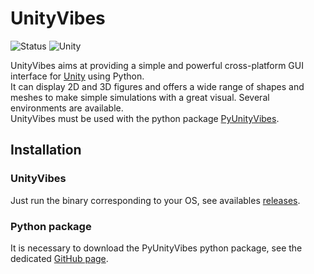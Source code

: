 # UnityVibes
![Status](https://img.shields.io/badge/Status-In%20Development-red.svg)
![Unity](https://img.shields.io/badge/Unity-v2017.2+-green.svg)

UnityVibes aims at providing a simple and powerful cross-platform GUI interface for [Unity](https://unity3d.com) using Python.  
It can display 2D and 3D figures and offers a wide range of shapes and meshes to make simple simulations with a great visual. Several environments are available.  
UnityVibes must be used with the python package [PyUnityVibes](https://github.com/NoelieRamuzat/PyUnityVibes).


## Installation

### UnityVibes
Just run the binary corresponding to your OS, see availables [releases](https://github.com/RemiRigal/Unity-Vibes/releases).

### Python package
It is necessary to download the PyUnityVibes python package, see the dedicated [GitHub page](https://github.com/NoelieRamuzat/PyUnityVibes).  
